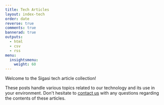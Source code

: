 ```yaml
---
title: Tech Articles
layout: index-tech 
order: date
reverse: true
comments: true
bannerad: true
outputs:
  - html
  - csv
  - rss
menu:
  insightsmenu:
    weight: 60
---
```


Welcome to the Sigasi tech article collection!

These posts handle various topics related to our technology and its use in your environment.
Don't hesitate to [contact us](https://www.sigasi.com/support/) with any questions regarding the contents of these articles.
